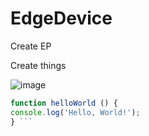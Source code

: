 # EdgeDevice

Create EP

Create things

![image](https://github.com/sawitwork/EdgeDevice/assets/118725809/01481903-d769-45c0-b4cb-01b6f9cbe8d3)

```javascript
function helloWorld () {
console.log('Hello, World!');
} ```
